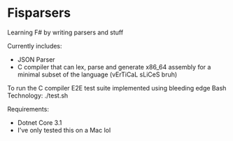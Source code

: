 # Fisparsers
Learning F# by writing parsers and stuff

Currently includes:

- JSON Parser
- C compiler that can lex, parse and generate x86_64 assembly for a minimal subset of the language (vErTiCaL sLiCeS bruh)

To run the C compiler E2E test suite implemented using bleeding edge Bash Technology: ./test.sh

Requirements:

- Dotnet Core 3.1
- I've only tested this on a Mac lol